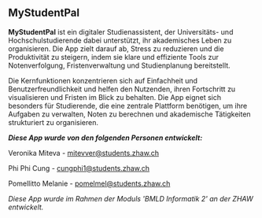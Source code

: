 ## MyStudentPal

**MyStudentPal** ist ein digitaler Studienassistent, der Universitäts- und Hochschulstudierende dabei unterstützt, ihr akademisches Leben zu organisieren. Die App zielt darauf ab, Stress zu reduzieren und die Produktivität zu steigern, indem sie klare und effiziente Tools zur Notenverfolgung, Fristenverwaltung und Studienplanung bereitstellt.

Die Kernfunktionen konzentrieren sich auf Einfachheit und Benutzerfreundlichkeit und helfen den Nutzenden, ihren Fortschritt zu visualisieren und Fristen im Blick zu behalten. Die App eignet sich besonders für Studierende, die eine zentrale Plattform benötigen, um ihre Aufgaben zu verwalten, Noten zu berechnen und akademische Tätigkeiten strukturiert zu organisieren.

***Diese App wurde von den folgenden Personen entwickelt:***

Veronika Miteva - mitevver@students.zhaw.ch

Phi Phi Cung - cungphi1@students.zhaw.ch

Pomellitto Melanie - pomelmel@students.zhaw.ch

*Diese App wurde im Rahmen der Moduls 'BMLD Informatik 2' an der ZHAW entwickelt.*